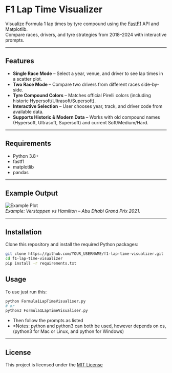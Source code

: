 # F1 Lap Time Visualizer

Visualize Formula 1 lap times by tyre compound using the [FastF1](https://theoehrly.github.io/Fast-F1/) API and Matplotlib.  
Compare races, drivers, and tyre strategies from 2018–2024 with interactive prompts.

---

## Features
- **Single Race Mode** – Select a year, venue, and driver to see lap times in a scatter plot.
- **Two Race Mode** – Compare two drivers from different races side-by-side.
- **Tyre Compound Colors** – Matches official Pirelli colors (including historic Hypersoft/Ultrasoft/Supersoft).
- **Interactive Selection** – User chooses year, track, and driver code from available data.
- **Supports Historic & Modern Data** – Works with old compound names (Hypersoft, Ultrasoft, Supersoft) and current Soft/Medium/Hard.

---
## Requirements
- Python 3.8+
- fastf1
- matplotlib
- pandas

---

## Example Output
![Example Plot](images/verstappen_VS_Hamilton_AbuDhabi_2021.png)  
*Example: Verstappen vs Hamilton – Abu Dhabi Grand Prix 2021.*

---

## Installation
Clone this repository and install the required Python packages:

```bash
git clone https://github.com/YOUR_USERNAME/f1-lap-time-visualizer.git
cd f1-lap-time-visualizer
pip install -r requirements.txt
```
## Usage
To use just run this:
```bash
python Formula1LapTimeVisualiser.py
# or
python3 Formula1LapTimeVisualiser.py
```
- Then follow the prompts as listed
- *Notes: python and python3 can both be used, however depends on os, (python3 for Mac or Linux, and python for Windows)

---

## License
This project is licensed under the [MIT License](LICENSE)
